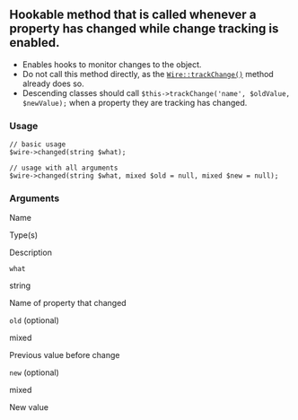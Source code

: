 Hookable method that is called whenever a property has changed while change tracking is enabled.
------------------------------------------------------------------------------------------------

*   Enables hooks to monitor changes to the object.
*   Do not call this method directly, as the [`Wire::trackChange()`](/api/ref/wire/track-change/) method already does so.
*   Descending classes should call `$this->trackChange('name', $oldValue, $newValue);` when a property they are tracking has changed.

### Usage

    // basic usage
    $wire->changed(string $what);
    
    // usage with all arguments
    $wire->changed(string $what, mixed $old = null, mixed $new = null);

### Arguments

Name

Type(s)

Description

`what`

string

Name of property that changed

`old` (optional)

mixed

Previous value before change

`new` (optional)

mixed

New value

